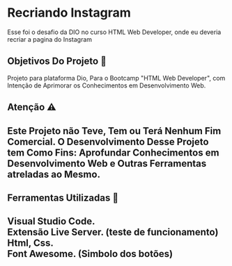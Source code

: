 # Recriando Instagram
 Esse foi o desafio da DIO no curso HTML Web Developer, onde eu deveria recriar a pagina do Instagram

<h2>Objetivos Do Projeto 📣</h2>
<p>Projeto para plataforma Dio, Para o Bootcamp "HTML Web Developer", com Intenção de Aprimorar os Conhecimentos em Desenvolvimento Web.</p>

<h2>Atenção ⚠️<h2>
<p>Este Projeto não Teve, Tem ou Terá Nenhum Fim Comercial. O Desenvolvimento Desse Projeto tem Como Fins: Aprofundar Conhecimentos em Desenvolvimento Web e Outras Ferramentas atreladas ao Mesmo.</p>

<h2>Ferramentas Utilizadas 🔧<h2>
<p>Visual Studio Code.<br>
Extensão Live Server. (teste de funcionamento)<br>
Html, Css.<br>
Font Awesome. (Simbolo dos botões)</p>